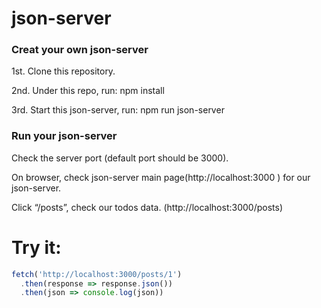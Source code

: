# json-server

### Creat your own json-server
1st. Clone this repository.

2nd. Under this repo, run: npm install

3rd. Start this json-server, run: npm run json-server

### Run your json-server
Check the server port (default port should be 3000).

On browser, check json-server main page(http://localhost:3000 ) for our json-server.

Click “/posts”, check our todos data. (http://localhost:3000/posts)

# Try it:

```javascript
fetch('http://localhost:3000/posts/1')
  .then(response => response.json())
  .then(json => console.log(json))
